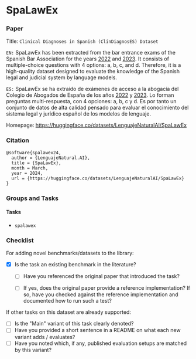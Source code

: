 # SpaLawEx

### Paper

Title: `Clinical Diagnoses in Spanish (ClinDiagnosES) Dataset`

`EN:` SpaLawEx has been extracted from the bar entrance exams of the Spanish Bar Association for the years [2022](https://www.mjusticia.gob.es/es/Ciudadano/EmpleoPublico/Documents/PLANTILLA_DEFINITIVA_CASTELLANO_2022_1.pdf) and [2023](https://www.mjusticia.gob.es/es/Ciudadano/EmpleoPublico/Documents/CASTELLANO_PLANTILLA_PROVISIONAL_2023.pdf). It consists of multiple-choice questions with 4 options: a, b, c, and d. Therefore, it is a high-quality dataset designed to evaluate the knowledge of the Spanish legal and judicial system by language models.

`ES:` SpaLawEx se ha extraído de exámenes de acceso a la abogacía del Colegio de Abogados de España de los años [2022](https://www.mjusticia.gob.es/es/Ciudadano/EmpleoPublico/Documents/PLANTILLA_DEFINITIVA_CASTELLANO_2022_1.pdf) y [2023](https://www.mjusticia.gob.es/es/Ciudadano/EmpleoPublico/Documents/CASTELLANO_PLANTILLA_PROVISIONAL_2023.pdf). Lo forman preguntas multi-respuesta, con 4 opciones: a, b, c y d. Es por tanto un conjunto de datos de alta calidad pensado para evaluar el conocimiento del sistema legal y jurídico español de los modelos de lenguaje. 

Homepage: https://huggingface.co/datasets/LenguajeNaturalAI/SpaLawEx


### Citation

```
@software{spalawex24,
  author = {LenguajeNatural.AI},
  title = {SpaLawEx},
  month = March,
  year = 2024,
  url = {https://huggingface.co/datasets/LenguajeNaturalAI/SpaLawEx}
}
```

### Groups and Tasks


#### Tasks

* `spalawex`

### Checklist

For adding novel benchmarks/datasets to the library:
* [x] Is the task an existing benchmark in the literature?
  * [ ] Have you referenced the original paper that introduced the task?
  * [ ] If yes, does the original paper provide a reference implementation? If so, have you checked against the reference implementation and documented how to run such a test?


If other tasks on this dataset are already supported:
* [ ] Is the "Main" variant of this task clearly denoted?
* [ ] Have you provided a short sentence in a README on what each new variant adds / evaluates?
* [ ] Have you noted which, if any, published evaluation setups are matched by this variant?
